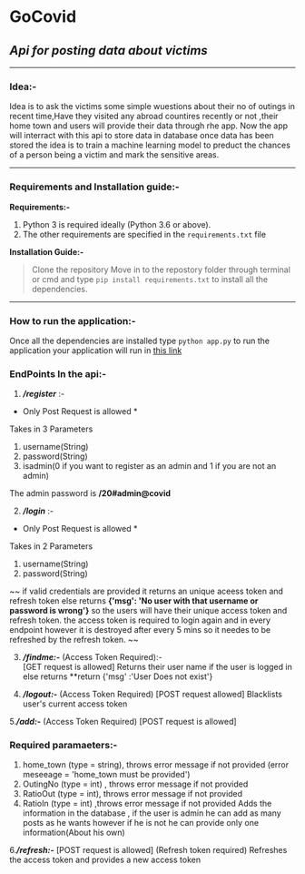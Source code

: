 # GoCovid
## *Api for posting data about victims*
---
### Idea:-

Idea is to ask the victims some simple wuestions about their no of outings in recent time,Have they visited any abroad countires recently or not
,their home town and users will provide their data through rhe app. Now the app will interract with this api to store data in database once data 
has been stored the idea is to train a machine learning model to preduct the chances of a person being a victim and mark the sensitive areas.

---
### Requirements and Installation guide:-
 
 **Requirements:-**

1. Python 3 is required ideally (Python 3.6 or above).
2. The other requirements are specified in the ```requirements.txt``` file

**Installation Guide:-**
> Clone the repository 
> Move in to the repostory folder through terminal or cmd and type 
> ```pip install requirements.txt``` to install all the dependencies.
---

### How to run the application:-

Once all the dependencies are installed type ```python app.py``` to run the application your application will run in [this link](http://127.0.0.1:5000) 

### EndPoints In the api:-


1. ***/register*** :-

  * Only Post Request is allowed *

Takes in 3 Parameters
1. username(String)
2. password(String)
3. isadmin(0 if you want to register as an admin and 1 if you are not an admin) 

The admin password is **/20#admin@covid**


2. ***/login*** :-

  * Only Post Request is allowed *

Takes in 2 Parameters
1. username(String)
2. password(String)

~~
if valid credentials are provided it returns an unique aceess token and refresh token else returns **{'msg': 'No user with that username or password is wrong'}**
so the users will have their unique access token and refresh token.
the access token is required to login again and in every endpoint however it is destroyed after every 5 mins
so it needes to be refreshed by the refresh token. ~~


3. ***/findme:-***
  (Access Token Required):-  
  [GET request is allowed]
  Returns their user name if the user is logged in else returns **return {'msg' :'User Does not exist'} 

4. ***/logout:-***
  (Access Token Required)
  [POST request allowed]
  Blacklists user's current access token

5.***/add:-***
  (Access Token Required)
  [POST request is allowed]
  ### Required paramaeters:-
  1. home_town (type = string), throws error message if not provided (error meseeage = 'home_town must be provided')
  2. OutingNo (type = int) , throws error message if not provided
  3. RatioOut (type = int), throws error message if not provided
  4. RatioIn (type = int) ,throws error message if not provided
Adds the information in the database , if the user is admin he can add as many posts as he wants however if he is not he can provide only one information(About his own)  

6.***/refresh:-***
  [POST request is allowed]
  (Refresh token required)
  Refreshes the access token and provides a new access token











